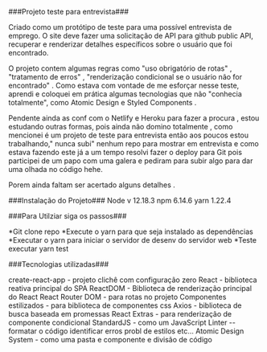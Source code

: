 ###Projeto teste para entrevista###

Criado como um protótipo de teste para uma possível entrevista de emprego. O site deve fazer uma solicitação de API para github public API, recuperar e renderizar detalhes específicos sobre o usuário que foi encontrado.

O projeto contem algumas regras como "uso obrigatório de rotas" , "tratamento de erros" , "renderização condicional se o usuário não for encontrado" . Como estava com vontade de me esforçar nesse teste, aprendi e coloquei em prática algumas tecnologias que não "conhecia totalmente", como Atomic Design e Styled Components .



Pendente ainda as conf com o Netlify e Heroku para fazer a procura , estou estudando outras formas, pois ainda não domino totalmente , como mencionei é um projeto de teste para entrevista então aos poucos estou trabalhando," nunca subi" nenhum repo para mostrar em entrevista e como estava fazendo este já a um tempo resolvi fazer o deploy para Git pois participei de um papo com uma galera e pediram para subir algo para dar uma olhada no código hehe.

Porem ainda faltam ser acertado alguns detalhes .

###Instalação do Projeto### Node v 12.18.3 npm 6.14.6 yarn 1.22.4

###Para Utilziar siga os passos###

*Git clone repo
*Execute o yarn para que seja instalado as dependências *Executar o yarn para iniciar o servidor de desenv do servidor web
*Teste executar yarn test

###Tecnologias utilizadas###

create-react-app - projeto clichê com configuração zero React - biblioteca reativa principal do SPA ReactDOM - Biblioteca de renderização principal do React React Router DOM - para rotas no projeto Componentes estilizados - para biblioteca de componentes css Axios - biblioteca de busca baseada em promessas React Extras - para renderização de componente condicional StandardJS - como um JavaScript Linter -- formatar o código identificar erros probl de estilos etc... Atomic Design System - como uma pasta e componente e divisão de código
